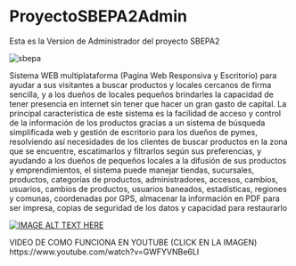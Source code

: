 # ProyectoSBEPA2Admin
Esta es la Version de Administrador del proyecto SBEPA2

![sbepa](https://user-images.githubusercontent.com/50557455/163436127-f5bab7f0-8a94-439f-ade5-e22523580550.jpg)

Sistema WEB multiplataforma (Pagina Web Responsiva y Escritorio) para ayudar a sus visitantes a buscar productos y locales cercanos de firma sencilla, y a los dueños de locales pequeños brindarles la capacidad de tener presencia en internet sin tener que hacer un gran gasto de capital. La principal característica de este sistema es la facilidad de acceso y control de la información de los productos gracias a un sistema de búsqueda simplificada web y gestión de escritorio para los dueños de pymes, resolviendo así necesidades de los clientes de buscar productos en la zona que se encuentre, escatimarlos y filtrarlos según sus preferencias, y ayudando a los dueños de pequeños locales a la difusión de sus productos y emprendimientos, el sistema puede manejar tiendas, sucursales, productos, categorías de productos, administradores, accesos, cambios, usuarios, cambios de productos, usuarios baneados, estadísticas, regiones y comunas, coordenadas por GPS, almacenar la información en PDF para ser impresa, copias de seguridad de los datos y capacidad para restaurarlo

[![IMAGE ALT TEXT HERE](https://img.youtube.com/vi/42wK4vkJnNQ/0.jpg)](https://www.youtube.com/watch?v=42wK4vkJnNQ)
<p>VIDEO DE COMO FUNCIONA EN YOUTUBE (CLICK EN LA IMAGEN)
https://www.youtube.com/watch?v=GWFYVNBe6LI
